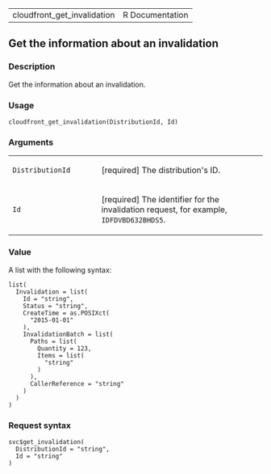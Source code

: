 <table style="width: 100%;">
<tbody>
<tr class="odd">
<td>cloudfront_get_invalidation</td>
<td style="text-align: right;">R Documentation</td>
</tr>
</tbody>
</table>

## Get the information about an invalidation

### Description

Get the information about an invalidation.

### Usage

    cloudfront_get_invalidation(DistributionId, Id)

### Arguments

<table>
<colgroup>
<col style="width: 35%" />
<col style="width: 65%" />
</colgroup>
<tbody>
<tr class="odd">
<td><code
id="cloudfront_get_invalidation_:_DistributionId">DistributionId</code></td>
<td><p>[required] The distribution's ID.</p></td>
</tr>
<tr class="even">
<td><code id="cloudfront_get_invalidation_:_Id">Id</code></td>
<td><p>[required] The identifier for the invalidation request, for
example, <code>IDFDVBD632BHDS5</code>.</p></td>
</tr>
</tbody>
</table>

### Value

A list with the following syntax:

    list(
      Invalidation = list(
        Id = "string",
        Status = "string",
        CreateTime = as.POSIXct(
          "2015-01-01"
        ),
        InvalidationBatch = list(
          Paths = list(
            Quantity = 123,
            Items = list(
              "string"
            )
          ),
          CallerReference = "string"
        )
      )
    )

### Request syntax

    svc$get_invalidation(
      DistributionId = "string",
      Id = "string"
    )
